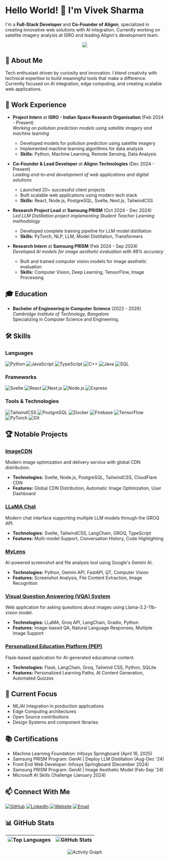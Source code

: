 # Hello World! 👋 I'm Vivek Sharma

I'm a **Full-Stack Developer** and **Co-Founder of Alignn**, specialized in creating innovative web solutions with AI integration. Currently working on satellite imagery analysis at ISRO and leading Alignn's development team.

<div align="center">
  
![](https://ifsvivek.github.io/snake/github-contribution-grid-snake-dark.svg#gh-dark-mode-only)
  
</div>

## 🚀 About Me

Tech enthusiast driven by curiosity and innovation. I blend creativity with technical expertise to build meaningful tools that make a difference. Currently focused on AI integration, edge computing, and creating scalable web applications.

## 💼 Work Experience

-   **Project Intern** at **ISRO - Indian Space Research Organisation** (Feb 2024 - Present)  
    _Working on pollution prediction models using satellite imagery and machine learning_

    -   Developed models for pollution prediction using satellite imagery
    -   Implemented machine learning algorithms for data analysis
    -   **Skills:** Python, Machine Learning, Remote Sensing, Data Analysis

-   **Co-Founder & Lead Developer** at **Alignn Technologies** (Dec 2024 - Present)  
    _Leading end-to-end development of web applications and digital solutions_

    -   Launched 20+ successful client projects
    -   Built scalable web applications using modern tech stack
    -   **Skills:** React, Node.js, PostgreSQL, Svelte, Next.js, TailwindCSS

-   **Research Project Lead** at **Samsung PRISM** (Oct 2024 - Dec 2024)  
    _Led LLM Distillation project implementing Student Teacher Learning methodology_

    -   Developed complete training pipeline for LLM model distillation
    -   **Skills:** PyTorch, NLP, LLM, Model Distillation, Transformers

-   **Research Intern** at **Samsung PRISM** (Feb 2024 - Sep 2024)  
    _Developed AI models for image aesthetic evaluation with 98% accuracy_
    -   Built and trained computer vision models for image aesthetic evaluation
    -   **Skills:** Computer Vision, Deep Learning, TensorFlow, Image Processing

## 🎓 Education

-   **Bachelor of Engineering in Computer Science** (2022 - 2026)  
    _Cambridge Institute of Technology, Bangalore_  
    Specializing in Computer Science and Engineering.

## 🛠️ Skills

### Languages

![Python](https://img.shields.io/badge/-Python-3776AB?style=flat-square&logo=python&logoColor=white)
![JavaScript](https://img.shields.io/badge/-JavaScript-F7DF1E?style=flat-square&logo=javascript&logoColor=black)
![TypeScript](https://img.shields.io/badge/-TypeScript-3178C6?style=flat-square&logo=typescript&logoColor=white)
![C++](https://img.shields.io/badge/-C++-00599C?style=flat-square&logo=cplusplus&logoColor=white)
![Java](https://img.shields.io/badge/-Java-007396?style=flat-square&logo=java&logoColor=white)
![SQL](https://img.shields.io/badge/-SQL-4479A1?style=flat-square&logo=postgresql&logoColor=white)

### Frameworks

![Svelte](https://img.shields.io/badge/-Svelte-FF3E00?style=flat-square&logo=svelte&logoColor=white)
![React](https://img.shields.io/badge/-React-61DAFB?style=flat-square&logo=react&logoColor=black)
![Next.js](https://img.shields.io/badge/-Next.js-000000?style=flat-square&logo=next.js&logoColor=white)
![Node.js](https://img.shields.io/badge/-Node.js-339933?style=flat-square&logo=node.js&logoColor=white)
![Express](https://img.shields.io/badge/-Express-000000?style=flat-square&logo=express&logoColor=white)

### Tools & Technologies

![TailwindCSS](https://img.shields.io/badge/-TailwindCSS-06B6D4?style=flat-square&logo=tailwindcss&logoColor=white)
![PostgreSQL](https://img.shields.io/badge/-PostgreSQL-4169E1?style=flat-square&logo=postgresql&logoColor=white)
![Docker](https://img.shields.io/badge/-Docker-2496ED?style=flat-square&logo=docker&logoColor=white)
![Firebase](https://img.shields.io/badge/-Firebase-FFCA28?style=flat-square&logo=firebase&logoColor=black)
![TensorFlow](https://img.shields.io/badge/-TensorFlow-FF6F00?style=flat-square&logo=tensorflow&logoColor=white)
![PyTorch](https://img.shields.io/badge/-PyTorch-EE4C2C?style=flat-square&logo=pytorch&logoColor=white)
![Git](https://img.shields.io/badge/-Git-F05032?style=flat-square&logo=git&logoColor=white)

## 🏆 Notable Projects

### [ImageCDN](https://imagecdn.ifsvivek.in/)

Modern image optimization and delivery service with global CDN distribution.

-   **Technologies:** Svelte, Node.js, PostgreSQL, TailwindCSS, CloudFlare CDN
-   **Features:** Global CDN Distribution, Automatic Image Optimization, User Dashboard

### [LLaMA Chat](https://chat.ifsvivek.in/)

Modern chat interface supporting multiple LLM models through the GROQ API.

-   **Technologies:** Svelte, TailwindCSS, LangChain, GROQ, TypeScript
-   **Features:** Multi-model Support, Conversation History, Code Highlighting

### [MyLens](https://github.com/ifsvivek/MyLens)

AI-powered screenshot and file analysis tool using Google's Gemini AI.

-   **Technologies:** Python, Gemini API, FastAPI, QT, Computer Vision
-   **Features:** Screenshot Analysis, File Content Extraction, Image Recognition

### [Visual Question Answering (VQA) System](https://github.com/ifsvivek/VQA)

Web application for asking questions about images using Llama-3.2-11b-vision model.

-   **Technologies:** LLaMA, Groq API, LangChain, Gradio, Python
-   **Features:** Image-based QA, Natural Language Responses, Multiple Image Support

### [Personalized Education Platform (PEP)](https://github.com/ifsvivek/PEP)

Flask-based application for AI-generated educational content.

-   **Technologies:** Flask, LangChain, Groq, Tailwind CSS, Python, SQLite
-   **Features:** Personalized Learning Paths, AI Content Generation, Automated Quizzes

## 🎯 Current Focus

-   ML/AI Integration in production applications
-   Edge Computing architectures
-   Open Source contributions
-   Design Systems and component libraries

## 📚 Certifications

-   Machine Learning Foundation: Infosys Springboard (April 16, 2025)
-   Samsung PRISM Program: GenAI | Deploy LLM Distillation (Aug-Dec '24)
-   Front End Web Developer: Infosys Springboard (December 2024)
-   Samsung PRISM Program: GenAI | Image Aesthetic Model (Feb-Sep '24)
-   Microsoft AI Skills Challenge (January 2024)

## 📫 Connect With Me

[![GitHub](https://img.shields.io/badge/-GitHub-181717?style=for-the-badge&logo=github&logoColor=white)](https://github.com/ifsvivek)
[![LinkedIn](https://img.shields.io/badge/-LinkedIn-0077B5?style=for-the-badge&logo=linkedin&logoColor=white)](https://www.linkedin.com/in/ifsvivek/)
[![Website](https://img.shields.io/badge/-Website-000000?style=for-the-badge&logo=safari&logoColor=white)](https://ifsvivek.in)
[![Email](https://img.shields.io/badge/-Email-D14836?style=for-the-badge&logo=gmail&logoColor=white)](mailto:me@ifsvivek.in)

## 📊 GitHub Stats

<div align="center">
  
| ![Top Languages](https://github-readme-stats.vercel.app/api/top-langs?username=ifsvivek&theme=github_dark_dimmed&layout=compact) | ![GitHub Stats](https://github-readme-stats.vercel.app/api?username=ifsvivek&theme=github_dark_dimmed) |
|:---:|:---:|

![Activity Graph](https://github-readme-activity-graph.vercel.app/graph?username=ifsvivek&theme=react-dark&area=true&order=5)

</div>
